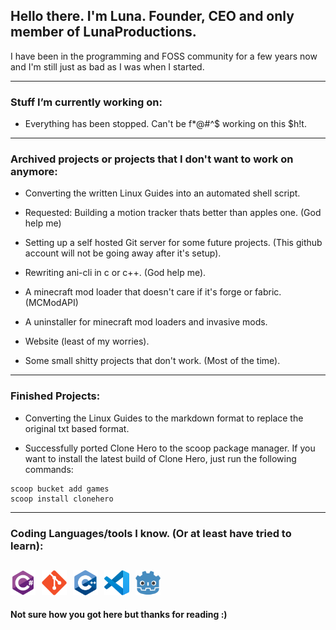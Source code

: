 Hello there. I'm Luna. Founder, CEO and only member of LunaProductions.
---

I have been in the programming and FOSS community for a few years now and I'm still just as bad as I was when I started.

---
### Stuff I’m currently working on:

- Everything has been stopped. Can't be f*@#^$ working on this $h!t.

---
### Archived projects or projects that I don't want to work on anymore:

- Converting the written Linux Guides into an automated shell script.

- Requested: Building a motion tracker thats better than apples one. (God help me)

- Setting up a self hosted Git server for some future projects. (This github account will not be going away after it's setup).

- Rewriting ani-cli in c or c++. (God help me).

- A minecraft mod loader that doesn't care if it's forge or fabric. (MCModAPI)

- A uninstaller for minecraft mod loaders and invasive mods.

- Website (least of my worries).

- Some small shitty projects that don't work. (Most of the time).
  
---
### Finished Projects:

- Converting the Linux Guides to the markdown format to replace the original txt based format.

- Successfully ported Clone Hero to the scoop package manager. If you want to install the latest build of Clone Hero, just run the following commands:

```
scoop bucket add games
scoop install clonehero
```

---
### Coding Languages/tools I know. (Or at least have tried to learn):

<img src="https://github.com/devicons/devicon/blob/master/icons/csharp/csharp-original.svg"  title="CSharp" alt="CSharp" width="40" height="40"/>&nbsp;
<img src="https://github.com/devicons/devicon/blob/master/icons/git/git-original.svg" title="Git" alt="Git" width="40" height="40"/>&nbsp;
<img src="https://github.com/devicons/devicon/blob/master/icons/cplusplus/cplusplus-original.svg" title="C++" alt="C++" width="40" height="40"/>&nbsp;
<img src="https://github.com/devicons/devicon/blob/master/icons/vscode/vscode-original.svg" title="VS Code" alt="VS Code" width="40" height="40"/>&nbsp;
<img src="https://github.com/devicons/devicon/blob/master/icons/godot/godot-original.svg" title="Godot" alt="Godot" width="40" height="40"/>&nbsp;
---

<b> Not sure how you got here but thanks for reading :) </b>


